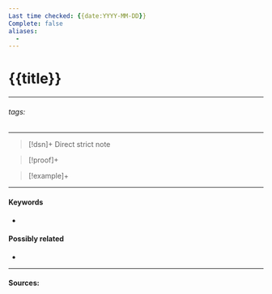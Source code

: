 ```yaml
---
Last time checked: {{date:YYYY-MM-DD}}
Complete: false
aliases:
  -
---
```

# {{title}}
***
###### tags: #
***
>[!dsn]+ Direct strict note
>

>[!proof]+
>

>[!example]+ 
>
***
#### Keywords
- 
#### Possibly related
- 
***
#### Sources: